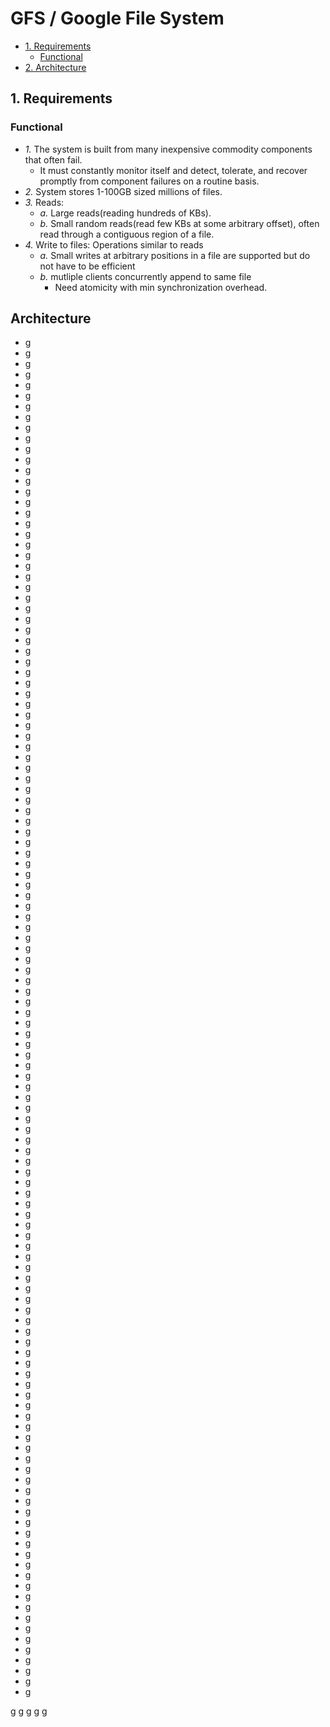 # GFS / Google File System

- [1. Requirements](#Requirements)
  - [Functional](#Functional)
- [2. Architecture](#Architecture)

## 1. Requirements
### Functional
- _1._ The system is built from many inexpensive commodity components that often fail. 
  - It must constantly monitor itself and detect, tolerate, and recover promptly from component failures on a routine basis. 
- _2._ System stores 1-100GB sized millions of files.
- _3._ Reads:
  - _a._ Large reads(reading hundreds of KBs).
  - _b._ Small random reads(read few KBs at some arbitrary offset), often read through a contiguous region of a file.
- _4._ Write to files: Operations similar to reads
  - _a._ Small writes at arbitrary positions in a file are supported but do not have to be efficient
  - _b._ mutliple clients concurrently append to same file
    - Need atomicity with min synchronization overhead.


## Architecture
- g
- g
- g
- g
- g
- g
- g
- g
- g
- g
- g
- g
- g
- g
- g
- g
- g
- g
- g
- g
- g
- g
- g
- g
- g
- g
- g
- g
- g
- g
- g
- g
- g
- g
- g
- g
- g
- g
- g
- g
- g
- g
- g
- g
- g
- g
- g
- g
- g
- g
- g
- g
- g
- g
- g
- g
- g
- g
- g
- g
- g
- g
- g
- g
- g
- g
- g
- g
- g
- g
- g
- g
- g
- g
- g
- g
- g
- g
- g
- g
- g
- g
- g
- g
- g
- g
- g
- g
- g
- g
- g
- g
- g
- g
- g
- g
- g
- g
- g
- g
- g
- g
- g
- g
- g
- g
- g
- g
- g
- g
- g
- g
- g
- g
- g
- g
- g
- g
- g
- g
- g
- g
- g
- g
- g
- g
- g
- g

g
g
g
g
g














